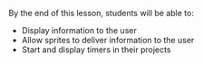 By the end of this lesson, students will be able to:
- Display information to the user
- Allow sprites to deliver information to the user
- Start and display timers in their projects
